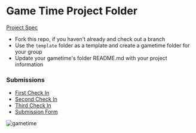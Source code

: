 # Game Time Project Folder
[Project Spec](https://github.com/turingschool/lesson_plans/blob/master/ruby_04-apis_and_scalability/gametime_project.markdown)

* Fork this repo, if you haven't already and check out a branch
* Use the `template` folder as a template and create a gametime folder for your group
* Update your gametime's folder README.md with your project information

### Submissions

- [First Check In](template/check_in1.markdown)
- [Second Check In](template/check_in2.markdown)
- [Third Check In](template/check_in3.markdown)
- [Submission Form](template/submission_form.markdown)


![gametime](https://cdn3.vox-cdn.com/thumbor/y7CSnxt--WjfaYWNR9JR-aNkaUs=/0x0:640x427/1310x873/cdn0.vox-cdn.com/uploads/chorus_image/image/48983321/2016-03-02.0.0.jpg)
